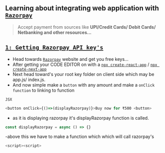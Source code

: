 
## Learning about integrating web application with [`Razorpay`](https://razorpay.com/)

> Accept payment from sources like **UPI/Credit Cards/ Debit Cards/ Netbanking and other resources...**



## [`1: Getting Razorpay API key's`](https://razorpay.com/docs/payments/dashboard/settings/api-keys/)

 

 - Head towards [`Razorpay`](https://razorpay.com/docs/payments/dashboard/settings/api-keys/) website and get you free keys...
 - After getting your CODE EDITOR on with a [`npx create-react-app`](https://reactjs.org/docs/create-a-new-react-app.html) /  [`npx create-next-app`](https://nextjs.org/docs/api-reference/create-next-app)
- Next head toward's your root key folder on client side which may be app.js/ index.js.
- And now simple make a `button` with any amount and make a  `onClick function`  to linking to function


`JSX`
```javascript
<button onClick={()=>(displayRazorpay)}>Buy now for ₹500 <button>
```

- as it is displaying razorpay it's displayRazorpay function is called.

```javascript
const displayRazorpay = async () => {}
```

-above this we have to make a function which which will call razorpay's
```javascript
<script><script>
```
```javascript

```